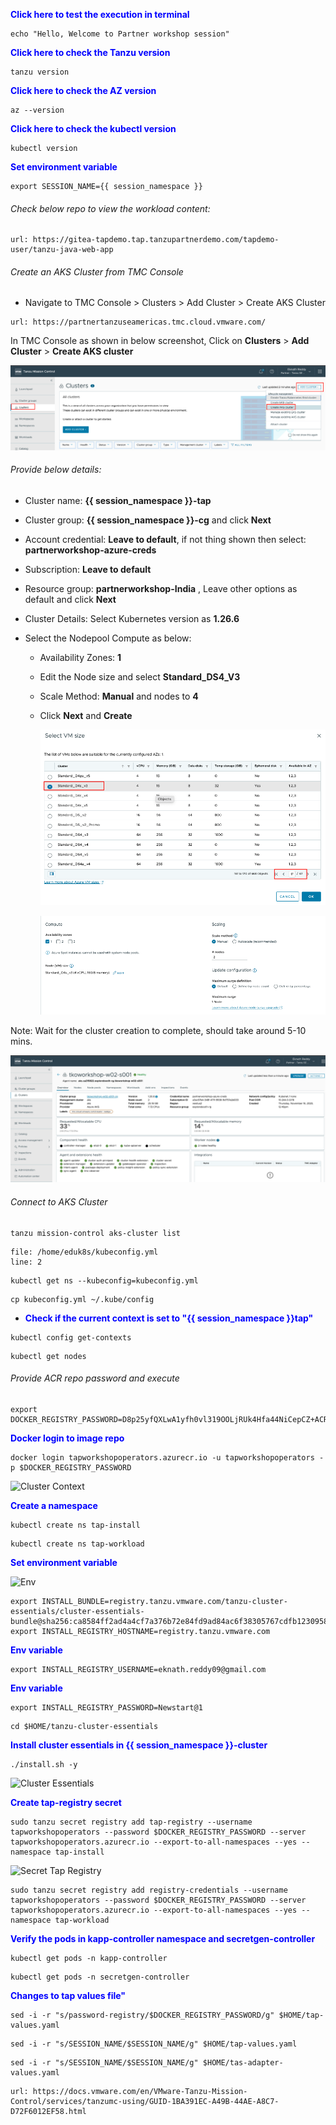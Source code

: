 
<p style="color:blue"><strong> Click here to test the execution in terminal</strong></p>

```execute-1
echo "Hello, Welcome to Partner workshop session"
```

<p style="color:blue"><strong> Click here to check the Tanzu version</strong></p>

```execute
tanzu version
```

<p style="color:blue"><strong> Click here to check the AZ version</strong></p>

```execute
az --version
```

<p style="color:blue"><strong> Click here to check the kubectl version</strong></p>

```execute
kubectl version
```

<p style="color:blue"><strong> Set environment variable </strong></p>

```execute-all
export SESSION_NAME={{ session_namespace }}
```

###### Check below repo to view the workload content: 

```dashboard:open-url
url: https://gitea-tapdemo.tap.tanzupartnerdemo.com/tapdemo-user/tanzu-java-web-app
```

###### Create an AKS Cluster from TMC Console

* Navigate to TMC Console > Clusters > Add Cluster > Create AKS Cluster

```dashboard:open-url
url: https://partnertanzuseamericas.tmc.cloud.vmware.com/
```

In TMC Console as shown in below screenshot, Click on **Clusters** > **Add Cluster** > **Create AKS cluster**

  ![](./images/TO-w-02.png)

###### Provide below details:

* Cluster name: **{{ session_namespace }}-tap**
* Cluster group: **{{ session_namespace }}-cg** and click **Next**
* Account credential: **Leave to default**, if not thing shown then select: **partnerworkshop-azure-creds**
* Subscription: **Leave to default**
* Resource group: **partnerworkshop-India** , Leave other options as default and click **Next**
* Cluster Details: Select Kubernetes version as **1.26.6**
* Select the Nodepool Compute as below:

  * Availability Zones: **1**
  * Edit the Node size and select **Standard_DS4_V3**
  * Scale Method: **Manual** and nodes to **4**
  * Click **Next** and **Create**
   
    ![](./images/TO-w-03.png)

    ![](./images/TO-w-04.png)

Note: Wait for the cluster creation to complete, should take around 5-10 mins. 

 ![](./images/TO-w-05.png)

###### Connect to AKS Cluster 

```execute-1
tanzu mission-control aks-cluster list
```

```editor:open-file
file: /home/eduk8s/kubeconfig.yml
line: 2
```

```execute-1
kubectl get ns --kubeconfig=kubeconfig.yml 
```

```execute-1
cp kubeconfig.yml ~/.kube/config 
```

* <p style="color:blue"><strong> Check if the current context is set to "{{ session_namespace }}tap" </strong></p>

```execute-1
kubectl config get-contexts
```

```execute-1
kubectl get nodes
```

###### Provide ACR repo password and execute

```execute
export DOCKER_REGISTRY_PASSWORD=D8p25yfQXLwA1yfh0vl319OOLjRUk4Hfa44NiCepCZ+ACRBgLRZ5
```
  
<p style="color:blue"><strong> Docker login to image repo </strong></p>

```execute
docker login tapworkshopoperators.azurecr.io -u tapworkshopoperators -p $DOCKER_REGISTRY_PASSWORD
```

![Cluster Context](images/prepare-1.png)

<p style="color:blue"><strong> Create a namespace </strong></p>

```execute
kubectl create ns tap-install
```

```execute
kubectl create ns tap-workload
```

<p style="color:blue"><strong> Set environment variable </strong></p>

![Env](images/prepare-2.png)

```execute
export INSTALL_BUNDLE=registry.tanzu.vmware.com/tanzu-cluster-essentials/cluster-essentials-bundle@sha256:ca8584ff2ad4a4cf7a376b72e84fd9ad84ac6f38305767cdfb12309581b521f5
export INSTALL_REGISTRY_HOSTNAME=registry.tanzu.vmware.com
```

<p style="color:blue"><strong> Env variable </strong></p>

```execute
export INSTALL_REGISTRY_USERNAME=eknath.reddy09@gmail.com
```

<p style="color:blue"><strong> Env variable </strong></p>

```execute
export INSTALL_REGISTRY_PASSWORD=Newstart@1
```

```execute
cd $HOME/tanzu-cluster-essentials
```

<p style="color:blue"><strong> Install cluster essentials in {{ session_namespace }}-cluster  </strong></p>

```execute
./install.sh -y
```

![Cluster Essentials](images/prepare-3.png)

<p style="color:blue"><strong> Create tap-registry secret </strong></p>

```execute
sudo tanzu secret registry add tap-registry --username tapworkshopoperators --password $DOCKER_REGISTRY_PASSWORD --server tapworkshopoperators.azurecr.io --export-to-all-namespaces --yes --namespace tap-install
```

![Secret Tap Registry](images/prepare-4.png)

```execute
sudo tanzu secret registry add registry-credentials --username tapworkshopoperators --password $DOCKER_REGISTRY_PASSWORD --server tapworkshopoperators.azurecr.io --export-to-all-namespaces --yes --namespace tap-workload
```

<p style="color:blue"><strong> Verify the pods in kapp-controller namespace  and secretgen-controller </strong></p>

```execute
kubectl get pods -n kapp-controller
```

```execute
kubectl get pods -n secretgen-controller
```

<p style="color:blue"><strong> Changes to tap values file" </strong></p>

```execute
sed -i -r "s/password-registry/$DOCKER_REGISTRY_PASSWORD/g" $HOME/tap-values.yaml
```

```execute
sed -i -r "s/SESSION_NAME/$SESSION_NAME/g" $HOME/tap-values.yaml
```

```execute
sed -i -r "s/SESSION_NAME/$SESSION_NAME/g" $HOME/tas-adapter-values.yaml
```

```
url: https://docs.vmware.com/en/VMware-Tanzu-Mission-Control/services/tanzumc-using/GUID-1BA391EC-A49B-44AE-A8C7-D72F6012EF58.html
```
